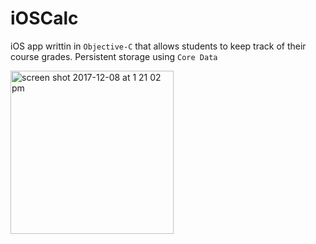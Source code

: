 # iOSCalc

iOS app writtin in `Objective-C` that allows students to keep track of their course grades. Persistent storage using `Core Data`

<img width="261" alt="screen shot 2017-12-08 at 1 21 02 pm" src="https://user-images.githubusercontent.com/25490907/33785685-0575b8f0-dc1b-11e7-86af-d9ffdde9a078.png">

